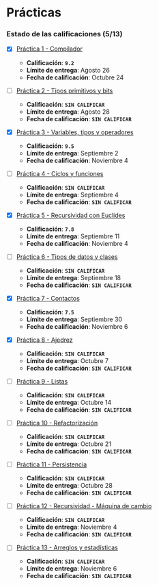 # Prácticas

### Estado de las calificaciones (5/13)

* [x] [Práctica 1 - Compilador](P01)
    * **Calificación**: **`9.2`**
    * **Límite de entrega**: Agosto 26
    * **Fecha de calificación**: Octubre 24

* [ ] [Práctica 2 - Tipos primitivos y bits](P02)
    * **Calificación**: **`SIN CALIFICAR`**
    * **Límite de entrega**: Agosto 28
    * **Fecha de calificación**: **`SIN CALIFICAR`**

* [x] [Práctica 3 - Variables, tipos y operadores](P03)
    * **Calificación**: **`9.5`**
    * **Límite de entrega**: Septiembre 2
    * **Fecha de calificación**: Noviembre 4

* [ ] [Práctica 4 - Ciclos y funciones](P04)
    * **Calificación**: **`SIN CALIFICAR`**
    * **Límite de entrega**: Septiembre 4
    * **Fecha de calificación**: **`SIN CALIFICAR`**

* [x] [Práctica 5 - Recursividad con Euclides](P05)
    * **Calificación**: **`7.8`**
    * **Límite de entrega**: Septiembre 11
    * **Fecha de calificación**: Noviembre 4

* [ ] [Práctica 6 - Tipos de datos y clases](P06)
    * **Calificación**: **`SIN CALIFICAR`**
    * **Límite de entrega**: Septiembre 18
    * **Fecha de calificación**: **`SIN CALIFICAR`**

* [x] [Práctica 7 - Contactos](P07)
    * **Calificación**: **`7.5`**
    * **Límite de entrega**: Septiembre 30
    * **Fecha de calificación**: Noviembre 6

* [x] [Práctica 8 - Ajedrez](P08)
    * **Calificación**: **`SIN CALIFICAR`**
    * **Límite de entrega**: Octubre 7
    * **Fecha de calificación**: **`SIN CALIFICAR`**

* [ ] [Práctica 9 - Listas](P09)
    * **Calificación**: **`SIN CALIFICAR`**
    * **Límite de entrega**: Octubre 14
    * **Fecha de calificación**: **`SIN CALIFICAR`**

* [ ] [Práctica 10 - Refactorización](P10)
    * **Calificación**: **`SIN CALIFICAR`**
    * **Límite de entrega**: Octubre 21
    * **Fecha de calificación**: **`SIN CALIFICAR`**

* [ ] [Práctica 11 - Persistencia](P11)
    * **Calificación**: **`SIN CALIFICAR`**
    * **Límite de entrega**: Octubre 28
    * **Fecha de calificación**: **`SIN CALIFICAR`**

* [ ] [Práctica 12 - Recursividad - Máquina de cambio](P12)
    * **Calificación**: **`SIN CALIFICAR`**
    * **Límite de entrega**: Noviembre 4
    * **Fecha de calificación**: **`SIN CALIFICAR`**

* [ ] [Práctica 13 - Arreglos y estadísticas](P13)
    * **Calificación**: **`SIN CALIFICAR`**
    * **Límite de entrega**: Noviembre 6
    * **Fecha de calificación**: **`SIN CALIFICAR`**
